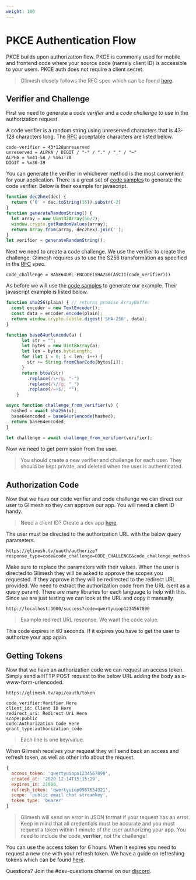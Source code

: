 ```yaml
---
weight: 100
---
```

# PKCE Authentication Flow

PKCE builds upon authorization flow. PKCE is commonly used for mobile and frontend code where your source code (namely client ID) is accessible to your users. PKCE auth does not require a client secret.

> Glimesh closely follows the RFC spec which can be found [here](https://datatracker.ietf.org/doc/html/rfc7636).

## Verifier and Challenge

First we need to generate a *code verifier* and a *code challenge* to use in the authorization request.

A code verifier is a random string using unreserved characters that is 43-128 characters long. The [RFC](https://datatracker.ietf.org/doc/html/rfc7636) acceptable characters are listed below.
```
code-verifier = 43*128unreserved
unreserved = ALPHA / DIGIT / "-" / "." / "_" / "~"
ALPHA = %x41-5A / %x61-7A
DIGIT = %x30-39
```

You can generate the verifier in whichever method is the most convenient for your application. There is a great set of [code samples](https://docs.cotter.app/sdk-reference/api-for-other-mobile-apps/api-for-mobile-apps#step-1-create-a-code-verifier) to generate the code verifier. Below is their example for javascript.

```js
function dec2hex(dec) {
  return ('0' + dec.toString(16)).substr(-2)
}
function generateRandomString() {
  let array = new Uint32Array(56/2);
  window.crypto.getRandomValues(array);
  return Array.from(array, dec2hex).join('');
}
let verifier = generateRandomString();
```


Next we need to create a code challenge. We use the verifier to create the challenge. Glimesh requires us to use the S256 transformation as specified in the [RFC](https://datatracker.ietf.org/doc/html/rfc7636) spec.

`code_challenge = BASE64URL-ENCODE(SHA256(ASCII(code_verifier)))`

 As before we will use the [code samples](https://docs.cotter.app/sdk-reference/api-for-other-mobile-apps/api-for-mobile-apps#step-1-b-create-a-code-challenge-from-code-verifier) to generate our example. Their javascript example is listed below.
```js
function sha256(plain) { // returns promise ArrayBuffer
  const encoder = new TextEncoder();
  const data = encoder.encode(plain);
  return window.crypto.subtle.digest('SHA-256', data);
}

function base64urlencode(a) {
      let str = "";
      let bytes = new Uint8Array(a);
      let len = bytes.byteLength;
      for (let i = 0; i < len; i++) {
        str += String.fromCharCode(bytes[i]);
      }
      return btoa(str)
        .replace(/\+/g, "-")
        .replace(/\//g, "_")
        .replace(/=+$/, "");
    }

async function challenge_from_verifier(v) {
  hashed = await sha256(v);
  base64encoded = base64urlencode(hashed);
  return base64encoded;
}

let challenge = await challenge_from_verifier(verifier);
```
Now we need to get permission from the user.

> You should create a new verifier and challenge for each user. They should be kept private, and deleted when the user is authenticated.

## Authorization Code

Now that we have our code verifier and code challenge we can direct our user to Glimesh so they can approve our app. You will need a client ID handy.

> Need a client ID? Create a dev app [here](https://glimesh.tv/users/settings/applications).

The user must be directed to the authorization URL with the below query parameters.

```url
https://glimesh.tv/oauth/authorize?response_type=code&code_challenge=CODE_CHALLENGE&code_challenge_method=S256&client_id=YOUR_CLIENT_ID&redirect_uri=YOUR_CALLBACK_URL&scope=SCOPE
```

Make sure to replace the parameters with their values. When the user is directed to Glimesh they will be asked to approve the scopes you requested. If they approve it they will be redirected to the redirect URL provided. We need to extract the authorization code from the URL (sent as a query param). There are many libraries for each language to help with this. Since we are just testing we can look at the URL and copy it manually.

```url
http://localhost:3000/success?code=qwertyuiop1234567890
```
> Example redirect URL response. We want the code value.

This code expires in 60 seconds. If it expires you have to get the user to authorize your app again.

## Getting Tokens

Now that we have an authorization code we can request an access token. Simply send a HTTP POST request to the below URL adding the body as x-www-form-urlencoded.

```url
https://glimesh.tv/api/oauth/token
```

```
code_verifier:Verifier Here
client_id: Client ID Here
redirect_uri: Redirect Uri Here
scope:public
code:Authorization Code Here
grant_type:authorization_code
```
> Each line is one key/value.


When Glimesh receives your request they will send back an access and refresh token, as well as other info about the request.

```js
{
  access_token: 'qwertyuiopo1234567890',
  created_at: '2020-12-14T15:15:29',
  expires_in: 21600,
  refresh_token: 'qwertyuiop0987654321',
  scope: 'public email chat streamkey',
  token_type: 'bearer'
}
```
> Glimesh will send an error in JSON format if your request has an error. Keep in mind that all credentials must be accurate and you must request a token within 1 minute of the user authorizing your app. You need to include the code_**verifier**, not the challenge!

You can use the access token for 6 hours. When it expires you need to request a new one with your refresh token. We have a guide on refreshing tokens which can be found [here](/api-docs/docs/authentication/refreshtoken/refreshtoken).

Questions? Join the #dev-questions channel on our [discord](https://discord.gg/Glimesh).